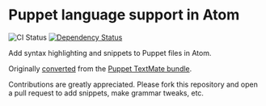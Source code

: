# Puppet language support in Atom
![CI Status](https://github.com/atom/language-puppet/actions/workflows/main.yml/badge.svg)
[![Dependency Status](https://david-dm.org/atom/language-puppet.svg)](https://david-dm.org/atom/language-puppet)

Add syntax highlighting and snippets to Puppet files in Atom.

Originally [converted](http://flight-manual.atom.io/hacking-atom/sections/converting-from-textmate)
from the [Puppet TextMate bundle](https://github.com/cburyta/puppet-textmate.tmbundle).

Contributions are greatly appreciated. Please fork this repository and open a
pull request to add snippets, make grammar tweaks, etc.
